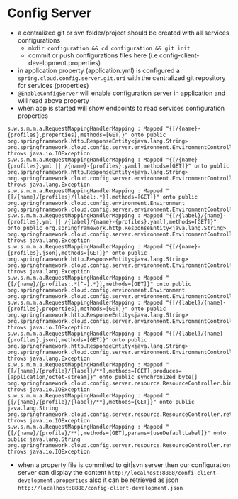 # Config Server

* a centralized git or svn folder/project should be created with all services configurations
  * `mkdir configuration && cd configuration && git init`
  * commit or push configurations files here (i.e config-client-development.properties)
* in application property (application.yml) is configured a `spring.cloud.config.server.git.uri` with the centralized
git repository for services (properties)
* `@EnableConfigServer` will enable configuration server in application and will read above property
* when app is started will show endpoints to read services configuration properties

```
s.w.s.m.m.a.RequestMappingHandlerMapping : Mapped "{[/{name}-{profiles}.properties],methods=[GET]}" onto public org.springframework.http.ResponseEntity<java.lang.String> org.springframework.cloud.config.server.environment.EnvironmentController.properties(java.lang.String,java.lang.String,boolean) throws java.io.IOException
s.w.s.m.m.a.RequestMappingHandlerMapping : Mapped "{[/{name}-{profiles}.yml || /{name}-{profiles}.yaml],methods=[GET]}" onto public org.springframework.http.ResponseEntity<java.lang.String> org.springframework.cloud.config.server.environment.EnvironmentController.yaml(java.lang.String,java.lang.String,boolean) throws java.lang.Exception
s.w.s.m.m.a.RequestMappingHandlerMapping : Mapped "{[/{name}/{profiles}/{label:.*}],methods=[GET]}" onto public org.springframework.cloud.config.environment.Environment org.springframework.cloud.config.server.environment.EnvironmentController.labelled(java.lang.String,java.lang.String,java.lang.String)
s.w.s.m.m.a.RequestMappingHandlerMapping : Mapped "{[/{label}/{name}-{profiles}.yml || /{label}/{name}-{profiles}.yaml],methods=[GET]}" onto public org.springframework.http.ResponseEntity<java.lang.String> org.springframework.cloud.config.server.environment.EnvironmentController.labelledYaml(java.lang.String,java.lang.String,java.lang.String,boolean) throws java.lang.Exception
s.w.s.m.m.a.RequestMappingHandlerMapping : Mapped "{[/{name}-{profiles}.json],methods=[GET]}" onto public org.springframework.http.ResponseEntity<java.lang.String> org.springframework.cloud.config.server.environment.EnvironmentController.jsonProperties(java.lang.String,java.lang.String,boolean) throws java.lang.Exception
s.w.s.m.m.a.RequestMappingHandlerMapping : Mapped "{[/{name}/{profiles:.*[^-].*}],methods=[GET]}" onto public org.springframework.cloud.config.environment.Environment org.springframework.cloud.config.server.environment.EnvironmentController.defaultLabel(java.lang.String,java.lang.String)
s.w.s.m.m.a.RequestMappingHandlerMapping : Mapped "{[/{label}/{name}-{profiles}.properties],methods=[GET]}" onto public org.springframework.http.ResponseEntity<java.lang.String> org.springframework.cloud.config.server.environment.EnvironmentController.labelledProperties(java.lang.String,java.lang.String,java.lang.String,boolean) throws java.io.IOException
s.w.s.m.m.a.RequestMappingHandlerMapping : Mapped "{[/{label}/{name}-{profiles}.json],methods=[GET]}" onto public org.springframework.http.ResponseEntity<java.lang.String> org.springframework.cloud.config.server.environment.EnvironmentController.labelledJsonProperties(java.lang.String,java.lang.String,java.lang.String,boolean) throws java.lang.Exception
s.w.s.m.m.a.RequestMappingHandlerMapping : Mapped "{[/{name}/{profile}/{label}/**],methods=[GET],produces=[application/octet-stream]}" onto public synchronized byte[] org.springframework.cloud.config.server.resource.ResourceController.binary(java.lang.String,java.lang.String,java.lang.String,javax.servlet.http.HttpServletRequest) throws java.io.IOException
s.w.s.m.m.a.RequestMappingHandlerMapping : Mapped "{[/{name}/{profile}/{label}/**],methods=[GET]}" onto public java.lang.String org.springframework.cloud.config.server.resource.ResourceController.retrieve(java.lang.String,java.lang.String,java.lang.String,javax.servlet.http.HttpServletRequest,boolean) throws java.io.IOException
s.w.s.m.m.a.RequestMappingHandlerMapping : Mapped "{[/{name}/{profile}/**],methods=[GET],params=[useDefaultLabel]}" onto public java.lang.String org.springframework.cloud.config.server.resource.ResourceController.retrieve(java.lang.String,java.lang.String,javax.servlet.http.HttpServletRequest,boolean) throws java.io.IOException
```

* when a property file is commited to git|svn server then our configuration server can display the content `http://localhost:8888/confi-client-development.properties`
also it can be retrieved as json `http://localhost:8888/config-client-development.json`
